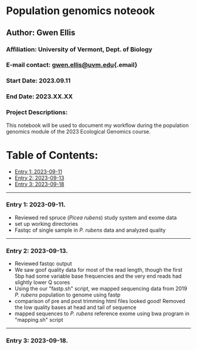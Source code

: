 # Population genomics noteook

## Author: Gwen Ellis

### Affiliation: University of Vermont, Dept. of Biology

### E-mail contact: [gwen.ellis\@uvm.edu](mailto:gwen.ellis@uvm.edu){.email}

### Start Date: 2023.09.11

### End Date: 2023.XX.XX

### Project Descriptions:

This notebook will be used to document my workflow during the population genomics module of the 2023 Ecological Genomics course.

# Table of Contents:

-   [Entry 1: 2023-09-11](#id-section1)
-   [Entry 2: 2023-09-13](#id-section2)
-   [Entry 3: 2023-09-18](#id-section3)

------    
<div id='id-section1'/>   


### Entry 1: 2023-09-11.   
- Reviewed red spruce (*Picea rubens*) study system and exome data
- set up working directories
- Fastqc of single sample in *P. rubens* data and analyzed quality


------    
<div id='id-section2'/>   


### Entry 2: 2023-09-13.  
- Reviewed fastqc output
- We saw goof quality data for most of the read length, though the first 5bp had some variable base frequencies and the very end reads had slightly lower Q scores
- Using the our "fastp.sh" script, we mapped sequencing data from 2019 *P. rubens* population to genome using fastp
- comparison of pre and post trimming html files looked good! Removed the low quality bases at head and tail of sequence
- mapped sequences to *P. rubens* reference exome using bwa program in "mapping.sh" script



------    
<div id='id-section3'/>   


### Entry 3: 2023-09-18.



